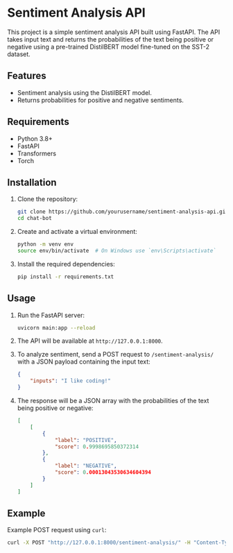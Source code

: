 # Sentiment Analysis API

This project is a simple sentiment analysis API built using FastAPI. The API takes input text and returns the probabilities of the text being positive or negative using a pre-trained DistilBERT model fine-tuned on the SST-2 dataset.

## Features

- Sentiment analysis using the DistilBERT model.
- Returns probabilities for positive and negative sentiments.

## Requirements

- Python 3.8+
- FastAPI
- Transformers
- Torch

## Installation

1. Clone the repository:
    ```bash
    git clone https://github.com/yourusername/sentiment-analysis-api.git
    cd chat-bot
    ```

2. Create and activate a virtual environment:
    ```bash
    python -m venv env
    source env/bin/activate  # On Windows use `env\Scripts\activate`
    ```

3. Install the required dependencies:
    ```bash
    pip install -r requirements.txt
    ```

## Usage

1. Run the FastAPI server:
    ```bash
    uvicorn main:app --reload
    ```

2. The API will be available at `http://127.0.0.1:8000`.

3. To analyze sentiment, send a POST request to `/sentiment-analysis/` with a JSON payload containing the input text:
    ```json
    {
        "inputs": "I like coding!"
    }
    ```

4. The response will be a JSON array with the probabilities of the text being positive or negative:
    ```json
    [
        [
            {
                "label": "POSITIVE",
                "score": 0.9998695850372314
            },
            {
                "label": "NEGATIVE",
                "score": 0.00013043530634604394
            }
        ]
    ]
    ```

## Example

Example POST request using `curl`:
```bash
curl -X POST "http://127.0.0.1:8000/sentiment-analysis/" -H "Content-Type: application/json" -d '{"inputs": "I like you"}'
